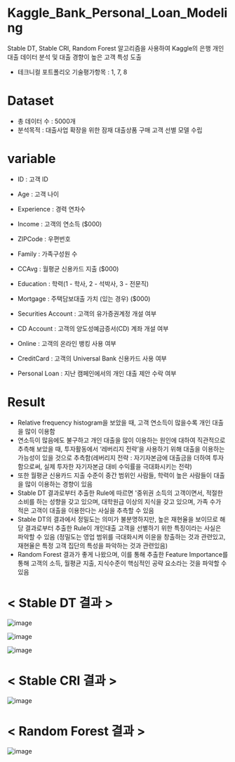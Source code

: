 # Kaggle_Bank_Personal_Loan_Modeling
Stable DT, Stable CRI, Random Forest 알고리즘을 사용하여 Kaggle의 은행 개인대출 데이터 분석 및 대출 경향이 높은 고객 특성 도출

- 테크니컬 포트폴리오 기술평가항목 : 1, 7, 8


# Dataset
- 총 데이터 수 : 5000개
- 분석목적 : 대출사업 확장을 위한 잠재 대출상품 구매 고객 선별 모델 수립


# variable
- ID : 고객 ID
- Age : 고객 나이
- Experience : 경력 연차수
- Income : 고객의 연소득 ($000)
- ZIPCode : 우편번호
- Family : 가족구성원 수
- CCAvg : 월평균 신용카드 지출 ($000)
- Education : 학력(1 - 학사, 2 - 석박사, 3 - 전문직)
- Mortgage : 주택담보대출 가치 (있는 경우) ($000)
- Securities Account : 고객의 유가증권계정 개설 여부
- CD Account : 고객의 양도성예금증서(CD) 계좌 개설 여부
- Online : 고객의 온라인 뱅킹 사용 여부
- CreditCard : 고객의 Universal Bank 신용카드 사용 여부

- Personal Loan : 지난 캠페인에서의 개인 대출 제안 수락 여부


# Result
- Relative frequency histogram을 보았을 때, 고객 연소득이 많을수록 개인 대출을 많이 이용함
- 연소득이 많음에도 불구하고 개인 대출을 많이 이용하는 원인에 대하여 직관적으로 추측해 보았을 때, 투자활동에서 ‘레버리지 전략’을 사용하기 위해 대출을 이용하는 가능성이 있을 것으로 추측함(레버리지 전략 : 자기자본금에 대출금을 더하여 투자함으로써, 실제 투자한 자기자본금 대비 수익률을 극대화시키는 전략)
- 또한 월평균 신용카드 지출 수준이 중간 범위인 사람들, 학력이 높은 사람들이 대출을 많이 이용하는 경향이 있음
- Stable DT 결과로부터 추출한 Rule에 따르면 '중위권 소득의 고객이면서, 적절한 소비를 하는 성향을 갖고 있으며, 대학원급 이상의 지식을 갖고 있으며, 가족 수가 적은 고객이 대출을 이용한다는 사실을 추측할 수 있음
- Stable DT의 결과에서 정밀도는 의미가 불분명하지만, 높은 재현율을 보이므로 해당 결과로부터 추출한 Rule이 개인대출 고객을 선별하기 위한 특징이라는 사실은 파악할 수 있음 (정밀도는 영업 범위를 극대화시켜 이윤을 창출하는 것과 관련있고, 재현율은 특정 고객 집단의 특성을 파악하는 것과 관련있음)
- Random Forest 결과가 좋게 나왔으며, 이를 통해 추출한 Feature Importance를 통해 고객의 소득, 월평균 지출, 지식수준이 핵심적인 공략 요소라는 것을 파악할 수 있음

# < Stable DT 결과 >
![image](https://github.com/user-attachments/assets/ac75e776-dc0a-4125-b941-86369d0122ab)

![image](https://github.com/user-attachments/assets/ff903266-c499-4291-9c5f-88ad0b1039b8)

![image](https://github.com/user-attachments/assets/867746f5-995c-4eae-94ad-fd0e460e19bb)

# < Stable CRI 결과 >
![image](https://github.com/user-attachments/assets/5ce70d00-e212-4214-91d8-a6fca37c5599)

# < Random Forest 결과 >
![image](https://github.com/user-attachments/assets/3089b6f8-81d0-4ba1-b531-ef959a2d76d6)
